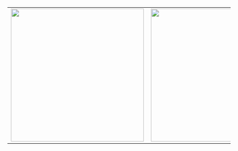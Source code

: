<table>
<tr>
<td>
<img height=300 src="https://github-readme-stats.vercel.app/api/top-langs/?username=Eric-Leal&theme=github_dark&hide_border=true" />
</td>
<td>
<img height=300 src="https://github-readme-activity-graph.vercel.app/graph?username=Eric-Leal&theme=github-dark&hide_border=true" />
</td>
</tr>
</table>